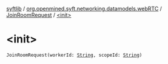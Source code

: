 [syftlib](../../index.md) / [org.openmined.syft.networking.datamodels.webRTC](../index.md) / [JoinRoomRequest](index.md) / [&lt;init&gt;](./-init-.md)

# &lt;init&gt;

`JoinRoomRequest(workerId: `[`String`](https://kotlinlang.org/api/latest/jvm/stdlib/kotlin/-string/index.html)`, scopeId: `[`String`](https://kotlinlang.org/api/latest/jvm/stdlib/kotlin/-string/index.html)`)`